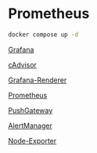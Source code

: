 # Prometheus

```bash
docker compose up -d
```

[Grafana](http://localhost:3000)

[cAdvisor](http://localhost:8080)

[Grafana-Renderer](http://localhost:8081)

[Prometheus](http://localhost:9090)

[PushGateway](http://localhost:9091)

[AlertManager](http://localhost:9093)

[Node-Exporter](http://localhost:9100)
